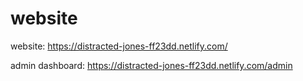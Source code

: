 # website

website: https://distracted-jones-ff23dd.netlify.com/

admin dashboard: https://distracted-jones-ff23dd.netlify.com/admin
